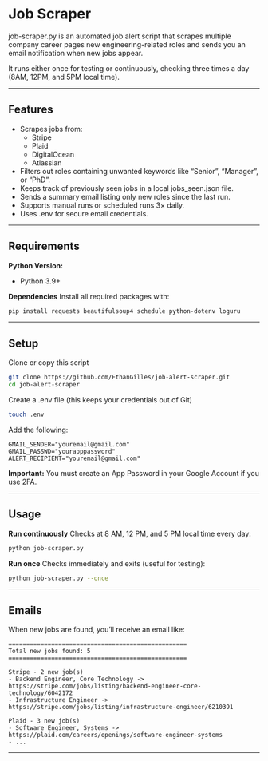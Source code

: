 # Job Scraper
job-scraper.py is an automated job alert script that scrapes multiple company 
career pages new engineering-related roles and sends you an email notification 
when new jobs appear.

It runs either once for testing or continuously, checking three times a 
day (8AM, 12PM, and 5PM local time).

---
## Features
- Scrapes jobs from:
    - Stripe
    - Plaid
    - DigitalOcean
    - Atlassian
- Filters out roles containing unwanted keywords like “Senior”, “Manager”, or “PhD”.
- Keeps track of previously seen jobs in a local jobs_seen.json file.
- Sends a summary email listing only new roles since the last run.
- Supports manual runs or scheduled runs 3× daily.
- Uses .env for secure email credentials.

---
## Requirements

**Python Version:**
- Python 3.9+

**Dependencies**
Install all required packages with:

```bash
pip install requests beautifulsoup4 schedule python-dotenv loguru
```
---
## Setup
Clone or copy this script

```bash
git clone https://github.com/EthanGilles/job-alert-scraper.git
cd job-alert-scraper
```

Create a .env file (this keeps your credentials out of Git)
```bash
touch .env
```

Add the following:
```
GMAIL_SENDER="youremail@gmail.com"
GMAIL_PASSWD="yourapppassword"
ALERT_RECIPIENT="youremail@gmail.com"
```

**Important:**
You must create an App Password in your Google Account if you use 2FA.

---
## Usage

**Run continuously**
Checks at 8 AM, 12 PM, and 5 PM local time every day:
```bash
python job-scraper.py
```

**Run once**
Checks immediately and exits (useful for testing):
```bash
python job-scraper.py --once
```
---
## Emails
When new jobs are found, you’ll receive an email like:

```
==================================================
Total new jobs found: 5
==================================================

Stripe - 2 new job(s)
- Backend Engineer, Core Technology -> https://stripe.com/jobs/listing/backend-engineer-core-technology/6042172
- Infrastructure Engineer -> https://stripe.com/jobs/listing/infrastructure-engineer/6210391

Plaid - 3 new job(s)
- Software Engineer, Systems -> https://plaid.com/careers/openings/software-engineer-systems
- ...
```

---

